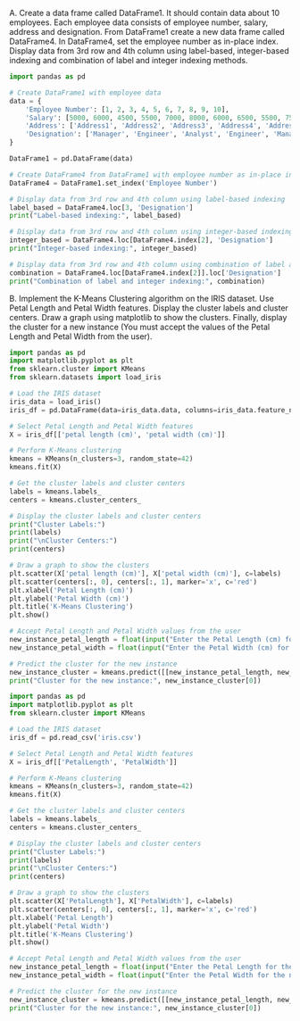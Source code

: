 A. Create a data frame called DataFrame1. It should contain data about 10 employees. Each employee data consists of employee number, salary, address and designation. From DataFrame1 create a new data frame called DataFrame4. In DataFrame4, set the employee number as in-place index. Display data from 3rd row and 4th column using label-based, integer-based indexing and combination of label and integer indexing methods.
```python
import pandas as pd

# Create DataFrame1 with employee data
data = {
    'Employee Number': [1, 2, 3, 4, 5, 6, 7, 8, 9, 10],
    'Salary': [5000, 6000, 4500, 5500, 7000, 8000, 6000, 6500, 5500, 7500],
    'Address': ['Address1', 'Address2', 'Address3', 'Address4', 'Address5', 'Address6', 'Address7', 'Address8', 'Address9', 'Address10'],
    'Designation': ['Manager', 'Engineer', 'Analyst', 'Engineer', 'Manager', 'Manager', 'Engineer', 'Analyst', 'Engineer', 'Manager']
}

DataFrame1 = pd.DataFrame(data)

# Create DataFrame4 from DataFrame1 with employee number as in-place index
DataFrame4 = DataFrame1.set_index('Employee Number')

# Display data from 3rd row and 4th column using label-based indexing
label_based = DataFrame4.loc[3, 'Designation']
print("Label-based indexing:", label_based)

# Display data from 3rd row and 4th column using integer-based indexing
integer_based = DataFrame4.loc[DataFrame4.index[2], 'Designation']
print("Integer-based indexing:", integer_based)

# Display data from 3rd row and 4th column using combination of label and integer indexing
combination = DataFrame4.loc[DataFrame4.index[2]].loc['Designation']
print("Combination of label and integer indexing:", combination)
```

B. Implement the K-Means Clustering algorithm on the IRIS dataset. Use Petal Length and Petal Width features. Display the cluster labels and cluster centers. Draw a graph using matplotlib to show the clusters. Finally, display the cluster for a new instance (You must accept the values of the Petal Length and Petal Width from the user).
```python
import pandas as pd
import matplotlib.pyplot as plt
from sklearn.cluster import KMeans
from sklearn.datasets import load_iris

# Load the IRIS dataset
iris_data = load_iris()
iris_df = pd.DataFrame(data=iris_data.data, columns=iris_data.feature_names)

# Select Petal Length and Petal Width features
X = iris_df[['petal length (cm)', 'petal width (cm)']]

# Perform K-Means clustering
kmeans = KMeans(n_clusters=3, random_state=42)
kmeans.fit(X)

# Get the cluster labels and cluster centers
labels = kmeans.labels_
centers = kmeans.cluster_centers_

# Display the cluster labels and cluster centers
print("Cluster Labels:")
print(labels)
print("\nCluster Centers:")
print(centers)

# Draw a graph to show the clusters
plt.scatter(X['petal length (cm)'], X['petal width (cm)'], c=labels)
plt.scatter(centers[:, 0], centers[:, 1], marker='x', c='red')
plt.xlabel('Petal Length (cm)')
plt.ylabel('Petal Width (cm)')
plt.title('K-Means Clustering')
plt.show()

# Accept Petal Length and Petal Width values from the user
new_instance_petal_length = float(input("Enter the Petal Length (cm) for the new instance: "))
new_instance_petal_width = float(input("Enter the Petal Width (cm) for the new instance: "))

# Predict the cluster for the new instance
new_instance_cluster = kmeans.predict([[new_instance_petal_length, new_instance_petal_width]])
print("Cluster for the new instance:", new_instance_cluster[0])
```

```python
import pandas as pd
import matplotlib.pyplot as plt
from sklearn.cluster import KMeans

# Load the IRIS dataset
iris_df = pd.read_csv('iris.csv')

# Select Petal Length and Petal Width features
X = iris_df[['PetalLength', 'PetalWidth']]

# Perform K-Means clustering
kmeans = KMeans(n_clusters=3, random_state=42)
kmeans.fit(X)

# Get the cluster labels and cluster centers
labels = kmeans.labels_
centers = kmeans.cluster_centers_

# Display the cluster labels and cluster centers
print("Cluster Labels:")
print(labels)
print("\nCluster Centers:")
print(centers)

# Draw a graph to show the clusters
plt.scatter(X['PetalLength'], X['PetalWidth'], c=labels)
plt.scatter(centers[:, 0], centers[:, 1], marker='x', c='red')
plt.xlabel('Petal Length')
plt.ylabel('Petal Width')
plt.title('K-Means Clustering')
plt.show()

# Accept Petal Length and Petal Width values from the user
new_instance_petal_length = float(input("Enter the Petal Length for the new instance: "))
new_instance_petal_width = float(input("Enter the Petal Width for the new instance: "))

# Predict the cluster for the new instance
new_instance_cluster = kmeans.predict([[new_instance_petal_length, new_instance_petal_width]])
print("Cluster for the new instance:", new_instance_cluster[0])
```
